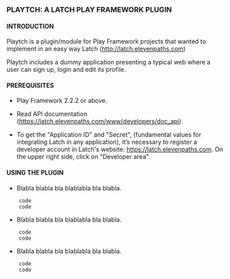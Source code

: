 ### PLAYTCH: A LATCH PLAY FRAMEWORK PLUGIN ###

#### INTRODUCTION ####
Playtch is a plugin/module for Play Framework projects that wanted to implement in an easy way Latch (http://latch.elevenpaths.com)

Playtch includes a dummy application presenting a typical web where a user can sign up, login and edit its profile.

#### PREREQUISITES ####

* Play Framework 2.2.2 or above.

* Read API documentation (https://latch.elevenpaths.com/www/developers/doc_api).

* To get the "Application ID" and "Secret", (fundamental values for integrating Latch in any application), it’s necessary to register a developer account in Latch's website: https://latch.elevenpaths.com. On the upper right side, click on "Developer area".

#### USING THE PLUGIN ####

* Blabla blabla bla blablabla bla blabla.
```
	code
	code
```

* Blabla blabla bla blablabla bla blabla.
```
	code
	code
```

* Blabla blabla bla blablabla bla blabla.
```
	code
	code
```